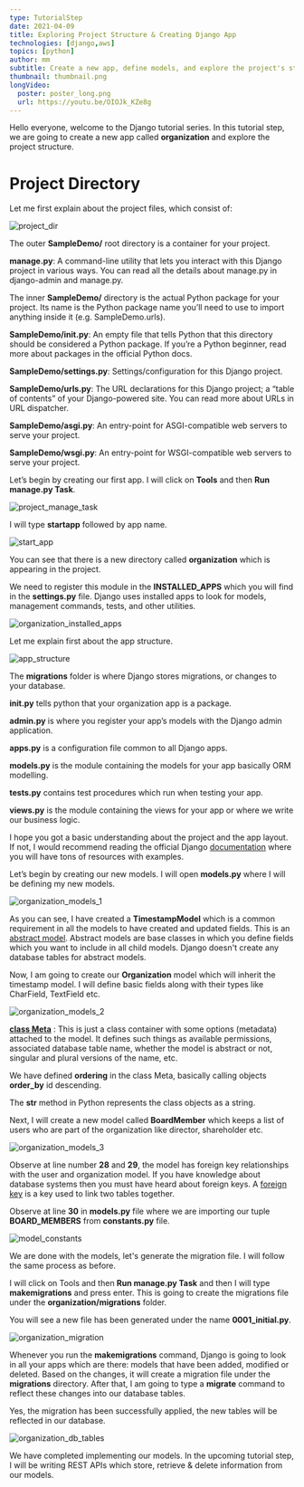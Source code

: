 ```yaml
---
type: TutorialStep
date: 2021-04-09
title: Exploring Project Structure & Creating Django App
technologies: [django,aws]
topics: [python]
author: mm
subtitle: Create a new app, define models, and explore the project's structure.
thumbnail: thumbnail.png
longVideo:
  poster: poster_long.png
  url: https://youtu.be/OIOJk_KZe8g
---
```


Hello everyone, welcome to the Django tutorial series. In this tutorial step, we
are going to create a new app called **organization** and explore the 
project structure.

# Project Directory

Let me first explain about the project files, which consist of:

![project_dir](steps/step1.png)

The outer **SampleDemo/** root directory is a container for your project. 

**manage.py**: A command-line utility that lets you interact with this Django project in various ways. You can read all the details about manage.py in django-admin and manage.py.

The inner **SampleDemo/** directory is the actual Python package for your project. Its name is the Python package name you’ll need to use to import anything inside it (e.g. SampleDemo.urls).

**SampleDemo/__init__.py**: An empty file that tells Python that this directory should be considered a Python package. If you’re a Python beginner, read more about packages in the official Python docs.

**SampleDemo/settings.py**: Settings/configuration for this Django project. 

**SampleDemo/urls.py**: The URL declarations for this Django project; a “table of contents” of your Django-powered site. You can read more about URLs in URL dispatcher.

**SampleDemo/asgi.py**: An entry-point for ASGI-compatible web servers to serve your project. 

**SampleDemo/wsgi.py**: An entry-point for WSGI-compatible web servers to serve your project. 


Let’s begin by creating our first app. I will click on **Tools** and then **Run manage.py Task**.

![project_manage_task](steps/step2.png)

I will type **startapp** followed by app name. 

![start_app](steps/step3.png)

You can see that there is a new directory called **organization** which is appearing in the project. 

We need to register this module in the **INSTALLED_APPS** which you will find
in the **settings.py** file. Django uses installed apps to look for models,
management commands, tests, and other utilities.

![organization_installed_apps](steps/step4.png)

Let me explain first about the app structure.

![app_structure](steps/step5.png)

The **migrations** folder is where Django stores migrations, or changes to your database.

**____init____.py** tells python that your organization app is a package.

**admin.py** is where you register your app’s models with the Django admin application.

**apps.py** is a configuration file common to all Django apps.

**models.py** is the module containing the models for your app basically ORM modelling.

**tests.py** contains test procedures which run when testing your app.

**views.py** is the module containing the views for your app or where we write our business logic.


I hope you got a basic understanding about the project and the app layout. 
If not, I would recommend reading the official Django [documentation](https://docs.djangoproject.com/en/3.2/) 
where you will have tons of resources with examples.


Let’s begin by creating our new models. I will open **models.py** where
I will be defining my new models.

![organization_models_1](steps/step6.png)

As you can see, I have created a **TimestampModel** which is a common requirement
in all the models to have created and updated fields. This is 
an [abstract model](https://docs.djangoproject.com/en/3.1/topics/db/models/#abstract-base-classes).
Abstract models are base classes in which you define fields which you want to 
include in all child models. Django doesn't create any database tables
for abstract models.


Now, I am going to create our **Organization** model which will 
inherit the timestamp model. I will define basic fields along with their
types like CharField, TextField etc.

![organization_models_2](steps/step7.png)

**[class Meta](https://docs.djangoproject.com/en/3.1/topics/db/models/#meta-options)** : This is just a
class container with some options (metadata) attached to the model. It defines
such things as available permissions, associated database table name, whether the model is abstract or not, 
singular and plural versions of the name, etc.

We have defined **ordering** in the class Meta, 
basically calling objects **order_by** id descending.

The **____str____** method in Python represents the class objects as a string.

Next, I will create a new model called **BoardMember** which keeps a 
list of users who are part of the organization like director, shareholder etc.

![organization_models_3](steps/step8.png)

Observe at line number **28** and **29**, the model has foreign key
relationships with the user and organization model. If you have knowledge about
database systems then you must have heard about foreign keys. A [foreign key](https://en.wikipedia.org/wiki/Foreign_key)
is a key used to link two tables together. 

Observe at line **30** in **models.py** file where we are importing 
our tuple **BOARD_MEMBERS** from **constants.py** file.

![model_constants](steps/step9.png)



We are done with the models, let's generate the migration file. 
I will follow the same process as before.

I will click on Tools and then **Run manage.py Task** and then 
I will type **makemigrations** and press enter. This is going to create
the migrations file under the **organization/migrations** folder.

You will see a new file has been generated under the name **0001_initial.py**.

![organization_migration](steps/step10.png)

Whenever you run the **makemigrations** command, Django is going to look
in all your apps which are there: models that have been added, modified
or deleted. Based on the changes, it will create a migration file
under the **migrations** directory. After that, I am going to type a
**migrate** command to reflect these changes into our database tables.


Yes, the migration has been successfully applied, the new tables will be 
reflected in our database.

![organization_db_tables](steps/step11.png)


We have completed implementing our models. In the upcoming tutorial step, I will
be writing REST APIs which store, retrieve & delete information from our models.






